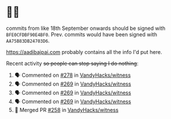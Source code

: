 # 👋🏻
<!--
**aadibajpai/aadibajpai** is a ✨ _special_ ✨ repository because its `README.md` (this file) appears on your GitHub profile.
-->
commits from like 18th September onwards should be signed with `BFE0CFDBF90E4BF0`. Prev. commits would have been signed with `AA75B83DB24703D6`.

https://aadibajpai.com probably contains all the info I'd put here.

Recent activity ~~so people can stop saying I do nothing~~:
<!--START_SECTION:activity-->
1. 🗣 Commented on [#278](https://github.com/VandyHacks/witness/issues/278) in [VandyHacks/witness](https://github.com/VandyHacks/witness)
2. 🗣 Commented on [#269](https://github.com/VandyHacks/witness/issues/269) in [VandyHacks/witness](https://github.com/VandyHacks/witness)
3. 🗣 Commented on [#269](https://github.com/VandyHacks/witness/issues/269) in [VandyHacks/witness](https://github.com/VandyHacks/witness)
4. 🗣 Commented on [#269](https://github.com/VandyHacks/witness/issues/269) in [VandyHacks/witness](https://github.com/VandyHacks/witness)
5. 🎉 Merged PR [#258](https://github.com/VandyHacks/witness/pull/258) in [VandyHacks/witness](https://github.com/VandyHacks/witness)
<!--END_SECTION:activity-->
